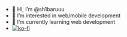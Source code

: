 - 👋 Hi, I’m @sh1baruuu
- 👀 I’m interested in web/mobile development
- 🌱 I’m currently learning web development
- [![ko-fi](https://ko-fi.com/img/githubbutton_sm.svg)](https://ko-fi.com/J3J5S2VJ0)
<!--- 💞️ I’m looking to collaborate on something
 📫 How to reach me ...--->

<!---
sh1baruuu/sh1baruuu is a ✨ special ✨ repository because its `README.md` (this file) appears on your GitHub profile.
You can click the Preview link to take a look at your changes.
--->

